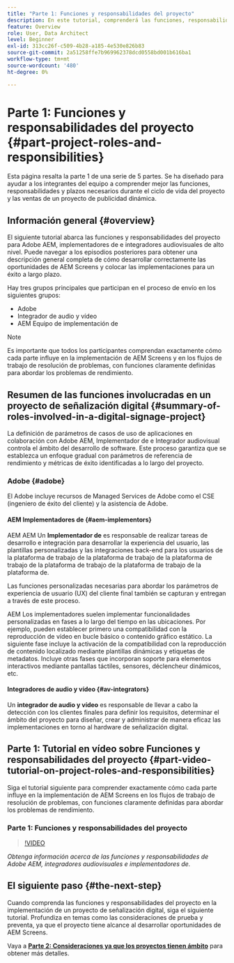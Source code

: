 ```yaml
---
title: "Parte 1: Funciones y responsabilidades del proyecto"
description: En este tutorial, comprenderá las funciones, responsabilidades y líneas de tiempo necesarias durante los ciclos de vida útil de ventas y proyectos de un proyecto de publicidad dinámica.
feature: Overview
role: User, Data Architect
level: Beginner
exl-id: 313cc26f-c509-4b28-a185-4e530e826b83
source-git-commit: 2a51258ffe7b969962378dcd0558bd001b616ba1
workflow-type: tm+mt
source-wordcount: '480'
ht-degree: 0%

---
```


# Parte 1: Funciones y responsabilidades del proyecto {#part-project-roles-and-responsibilities}

Esta página resalta la parte 1 de una serie de 5 partes. Se ha diseñado para ayudar a los integrantes del equipo a comprender mejor las funciones, responsabilidades y plazos necesarios durante el ciclo de vida del proyecto y las ventas de un proyecto de publicidad dinámica.

## Información general {#overview}

El siguiente tutorial abarca las funciones y responsabilidades del proyecto para Adobe AEM, implementadores de e integradores audiovisuales de alto nivel. Puede navegar a los episodios posteriores para obtener una descripción general completa de cómo desarrollar correctamente las oportunidades de AEM Screens y colocar las implementaciones para un éxito a largo plazo.

Hay tres grupos principales que participan en el proceso de envío en los siguientes grupos:

* Adobe
* Integrador de audio y vídeo
* AEM Equipo de implementación de

>[!NOTE]
>
>Es importante que todos los participantes comprendan exactamente cómo cada parte influye en la implementación de AEM Screens y en los flujos de trabajo de resolución de problemas, con funciones claramente definidas para abordar los problemas de rendimiento.

## Resumen de las funciones involucradas en un proyecto de señalización digital {#summary-of-roles-involved-in-a-digital-signage-project}

La definición de parámetros de casos de uso de aplicaciones en colaboración con Adobe AEM, Implementador de e Integrador audiovisual controla el ámbito del desarrollo de software. Este proceso garantiza que se establezca un enfoque gradual con parámetros de referencia de rendimiento y métricas de éxito identificadas a lo largo del proyecto.

### Adobe {#adobe}

El Adobe incluye recursos de Managed Services de Adobe como el CSE (ingeniero de éxito del cliente) y la asistencia de Adobe.

#### AEM Implementadores de {#aem-implementors}

AEM AEM Un **Implementador de** es responsable de realizar tareas de desarrollo e integración para desarrollar la experiencia del usuario, las plantillas personalizadas y las integraciones back-end para los usuarios de la plataforma de trabajo de la plataforma de trabajo de la plataforma de trabajo de la plataforma de trabajo de la plataforma de trabajo de la plataforma de.

Las funciones personalizadas necesarias para abordar los parámetros de experiencia de usuario (UX) del cliente final también se capturan y entregan a través de este proceso.

AEM Los implementadores suelen implementar funcionalidades personalizadas en fases a lo largo del tiempo en las ubicaciones. Por ejemplo, pueden establecer primero una compatibilidad con la reproducción de vídeo en bucle básico o contenido gráfico estático. La siguiente fase incluye la activación de la compatibilidad con la reproducción de contenido localizado mediante plantillas dinámicas y etiquetas de metadatos. Incluye otras fases que incorporan soporte para elementos interactivos mediante pantallas táctiles, sensores, déclencheur dinámicos, etc.

#### Integradores de audio y vídeo {#av-integrators}

Un **integrador de audio y vídeo** es responsable de llevar a cabo la detección con los clientes finales para definir los requisitos, determinar el ámbito del proyecto para diseñar, crear y administrar de manera eficaz las implementaciones en torno al hardware de señalización digital.

## Parte 1: Tutorial en vídeo sobre Funciones y responsabilidades del proyecto {#part-video-tutorial-on-project-roles-and-responsibilities}

Siga el tutorial siguiente para comprender exactamente cómo cada parte influye en la implementación de AEM Screens en los flujos de trabajo de resolución de problemas, con funciones claramente definidas para abordar los problemas de rendimiento.

### Parte 1: Funciones y responsabilidades del proyecto

>[!VIDEO](https://video.tv.adobe.com/v/32821?captions=spa)

*Obtenga información acerca de las funciones y responsabilidades de Adobe AEM, integradores audiovisuales e implementadores de.*

## El siguiente paso {#the-next-step}

Cuando comprenda las funciones y responsabilidades del proyecto en la implementación de un proyecto de señalización digital, siga el siguiente tutorial. Profundiza en temas como las consideraciones de prueba y preventa, ya que el proyecto tiene alcance al desarrollar oportunidades de AEM Screens.

Vaya a **[Parte 2: Consideraciones ya que los proyectos tienen ámbito](project-considerations.md)** para obtener más detalles.

